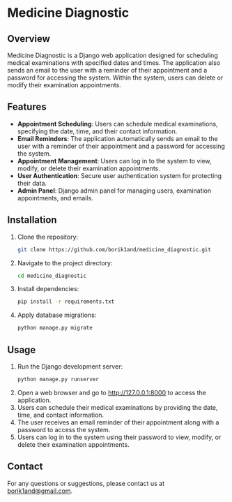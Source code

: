 # Medicine Diagnostic

## Overview

Medicine Diagnostic is a Django web application designed for scheduling medical examinations with specified dates and
times. The application also sends an email to the user with a reminder of their appointment and a password for accessing
the system. Within the system, users can delete or modify their examination appointments.

## Features

- **Appointment Scheduling**: Users can schedule medical examinations, specifying the date, time, and their contact
  information.
- **Email Reminders**: The application automatically sends an email to the user with a reminder of their appointment and
  a password for accessing the system.
- **Appointment Management**: Users can log in to the system to view, modify, or delete their examination appointments.
- **User Authentication**: Secure user authentication system for protecting their data.
- **Admin Panel**: Django admin panel for managing users, examination appointments, and emails.

## Installation

1. Clone the repository:

   ```bash
   git clone https://github.com/borik1and/medicine_diagnostic.git

2. Navigate to the project directory:

    ```bash
    cd medicine_diagnostic

3. Install dependencies:

    ```bash
    pip install -r requirements.txt

4. Apply database migrations:

    ```bash
   python manage.py migrate
   
## Usage

1. Run the Django development server:
    ```bash
   python manage.py runserver
   
2. Open a web browser and go to http://127.0.0.1:8000 to access the application.
3. Users can schedule their medical examinations by providing the date, time, and contact information.
4. The user receives an email reminder of their appointment along with a password to access the system.
5. Users can log in to the system using their password to view, modify, or delete their examination appointments.

## Contact

For any questions or suggestions, please contact us at borik1and@gmail.com.

